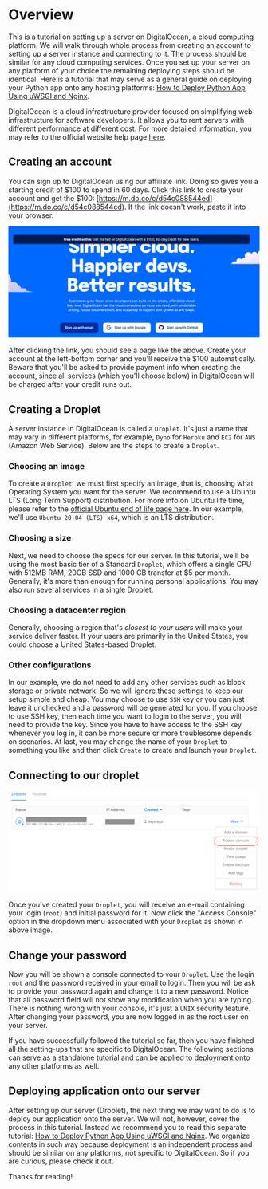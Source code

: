 # Overview

This is a tutorial on setting up a server on DigitalOcean, a cloud computing platform. We will walk through whole process from creating an account to setting up a server instance and connecting to it. The process should be similar for any cloud computing services. Once you set up your server on any platform of your choice the remaining deploying steps should be identical. Here is a tutorial that may serve as a general guide on deploying your Python app onto any hosting platforms: [How to Deploy Python App Using uWSGI and Nginx](https://github.com/tecladocode/rest-apis-flask-python/blob/master/guides/How%20To%20Deploy%20Python%20App%20Using%20uWSGI%20And%20Nginx.pdf).

DigitalOcean is a cloud infrastructure provider focused on simplifying web infrastructure for software developers. It allows you to rent servers with different performance at different cost. For more detailed information, you may refer to the official website help page [here](https://www.digitalocean.com/help/).

## Creating an account

You can sign up to DigitalOcean using our affiliate link. Doing so gives you a starting credit of $100 to spend in 60 days. Click this link to create your account and get the $100: [https://m.do.co/c/d54c088544ed](https://m.do.co/c/d54c088544ed). If the link doesn't work, paste it into your browser.

![Create an account](assets/DigitalOcean/create_account.png)

After clicking the link, you should see a page like the above. Create your account at the left-bottom corner and you'll receive the $100 automatically. Beware that you'll be asked to provide payment info when creating the account, since all services (which you'll choose below) in DigitalOcean will be charged after your credit runs out.

## Creating a Droplet

A server instance in DigitalOcean is called a `Droplet`. It's just a name that may vary in different platforms, for example, `Dyno` for `Heroku` and `EC2` for `AWS` (Amazon Web Service). Below are the steps to create a `Droplet`.

### Choosing an image

To create a `Droplet`, we must first specify an image, that is, choosing what Operating System you want for the server. We recommend to use a Ubuntu LTS (Long Term Support) distribution. For more info on Ubuntu life time, please refer to the [official Ubuntu end of life page here](https://www.ubuntu.com/info/release-end-of-life). In our example, we'll use `Ubuntu 20.04 (LTS) x64`, which is an LTS distribution.

### Choosing a size

Next, we need to choose the specs for our server. In this tutorial, we'll be using the most basic tier of a Standard `Droplet`, which offers a single CPU with 512MB RAM, 20GB SSD and 1000 GB transfer at $5 per month. Generally, it's more than enough for running personal applications. You may also run several services in a single Droplet.

### Choosing a datacenter region

Generally, choosing a region that's _closest to your users_ will make your service deliver faster. If your users are primarily in the United States, you could choose a United States-based Droplet.

### Other configurations

In our example, we do not need to add any other services such as block storage or private network. So we will ignore these settings to keep our setup simple and cheap. You may choose to use `SSH` key or you can just leave it unchecked and a password will be generated for you. If you choose to use SSH key, then each time you want to login to the server, you will need to provide the key. Since you have to have access to the SSH key whenever you log in, it can be more secure or more troublesome depends on scenarios. At last, you may change the name of your `Droplet` to something you like and then click `Create` to create and launch your `Droplet`.

## Connecting to our droplet

![DigitalOcean Access Console](assets/DigitalOcean/access_console.png)

Once you've created your `Droplet`, you will receive an e-mail containing your login (`root`) and initial password for it. Now click the "Access Console" option in the dropdown menu associated with your `Droplet` as shown in above image.

## Change your password

Now you will be shown a console connected to your `Droplet`. Use the login `root` and the password received in your email to login. Then you will be ask to provide your password again and change it to a new password. Notice that all password field will not show any modification when you are typing. There is nothing wrong with your console, it's just a `UNIX` security feature. After changing your password, you are now logged in as the root user on your server.

If you have successfully followed the tutorial so far, then you have finished all the setting-ups that are specific to DigitalOcean. The following sections can serve as a standalone tutorial and can be applied to deployment onto any other platforms as well.

## Deploying application onto our server

After setting up our server (Droplet), the next thing we may want to do is to deploy our application onto the server. We will not, however, cover the process in this tutorial. Instead we recommend you to read this separate tutorial: [How to Deploy Python App Using uWSGI and Nginx](https://github.com/tecladocode/rest-apis-flask-python/blob/master/guides/How%20To%20Deploy%20Python%20App%20Using%20uWSGI%20And%20Nginx.pdf). We organize contents in such way because deployment is an independent process and should be similar on any platforms, not specific to DigitalOcean. So if you are curious, please check it out.

Thanks for reading!

